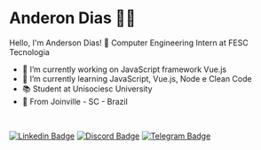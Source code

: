 # Anderon Dias :man_technologist:


Hello, I'm Anderson Dias! 👋 Computer Engineering Intern at FESC Tecnologia


- 🔭 I’m currently working on JavaScript framework Vue.js
- 🌱 I’m currently learning JavaScript, Vue.js, Node e Clean Code
- 📚 Student at Unisociesc University
- :round_pushpin:  From Joinville - SC - Brazil

<br>

[![Linkedin Badge](https://img.shields.io/badge/-LinkedIn-blue?style=flat-square&logo=Linkedin&logoColor=white&link=https://www.linkedin.com/in/dias-anderson/)](https://www.linkedin.com/in/dias-anderson/)
[![Discord Badge](https://img.shields.io/badge/-Discord-836FFF?style=flat-square&logo=Discord&logoColor=white&link=https://discord.com/channels/Anderson%20Dias#6189)](https://discord.com/channels/Anderson%20Dias#6189)
[![Telegram Badge](https://img.shields.io/badge/-Telegram-1ca0f1?style=flat-square&labelColor=1ca0f1&logo=telegram&logoColor=white&link=https://t.me/andersdias)](https://t.me/andersdias)
